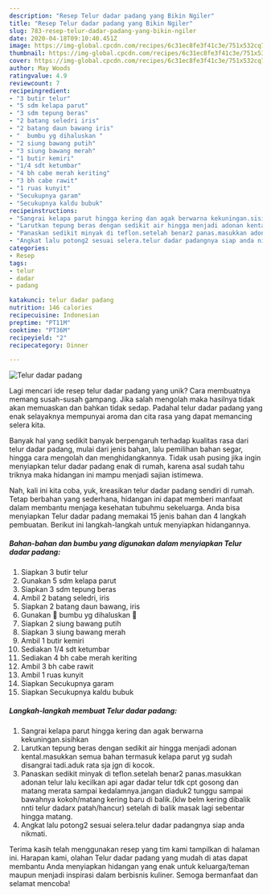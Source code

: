 ```yaml
---
description: "Resep Telur dadar padang yang Bikin Ngiler"
title: "Resep Telur dadar padang yang Bikin Ngiler"
slug: 783-resep-telur-dadar-padang-yang-bikin-ngiler
date: 2020-04-18T09:10:40.451Z
image: https://img-global.cpcdn.com/recipes/6c31ec8fe3f41c3e/751x532cq70/telur-dadar-padang-foto-resep-utama.jpg
thumbnail: https://img-global.cpcdn.com/recipes/6c31ec8fe3f41c3e/751x532cq70/telur-dadar-padang-foto-resep-utama.jpg
cover: https://img-global.cpcdn.com/recipes/6c31ec8fe3f41c3e/751x532cq70/telur-dadar-padang-foto-resep-utama.jpg
author: May Woods
ratingvalue: 4.9
reviewcount: 7
recipeingredient:
- "3 butir telur"
- "5 sdm kelapa parut"
- "3 sdm tepung beras"
- "2 batang seledri iris"
- "2 batang daun bawang iris"
- "  bumbu yg dihaluskan "
- "2 siung bawang putih"
- "3 siung bawang merah"
- "1 butir kemiri"
- "1/4 sdt ketumbar"
- "4 bh cabe merah keriting"
- "3 bh cabe rawit"
- "1 ruas kunyit"
- "Secukupnya garam"
- "Secukupnya kaldu bubuk"
recipeinstructions:
- "Sangrai kelapa parut hingga kering dan agak berwarna kekuningan.sisihkan"
- "Larutkan tepung beras dengan sedikit air hingga menjadi adonan kental.masukkan semua bahan termasuk kelapa parut yg sudah disangrai tadi.aduk rata sja jgn di kocok."
- "Panaskan sedikit minyak di teflon.setelah benar2 panas.masukkan adonan telur lalu kecilkan api agar dadar telur tdk cpt gosong dan matang merata sampai kedalamnya.jangan diaduk2 tunggu sampai bawahnya kokoh/matang kering baru di balik.(klw belm kering dibalik nnti telur dadarx patah/hancur) setelah di balik masak lagi sebentar hingga matang."
- "Angkat lalu potong2 sesuai selera.telur dadar padangnya siap anda nikmati."
categories:
- Resep
tags:
- telur
- dadar
- padang

katakunci: telur dadar padang 
nutrition: 146 calories
recipecuisine: Indonesian
preptime: "PT11M"
cooktime: "PT36M"
recipeyield: "2"
recipecategory: Dinner

---
```



![Telur dadar padang](https://img-global.cpcdn.com/recipes/6c31ec8fe3f41c3e/751x532cq70/telur-dadar-padang-foto-resep-utama.jpg)

Lagi mencari ide resep telur dadar padang yang unik? Cara membuatnya memang susah-susah gampang. Jika salah mengolah maka hasilnya tidak akan memuaskan dan bahkan tidak sedap. Padahal telur dadar padang yang enak selayaknya mempunyai aroma dan cita rasa yang dapat memancing selera kita.

Banyak hal yang sedikit banyak berpengaruh terhadap kualitas rasa dari telur dadar padang, mulai dari jenis bahan, lalu pemilihan bahan segar, hingga cara mengolah dan menghidangkannya. Tidak usah pusing jika ingin menyiapkan telur dadar padang enak di rumah, karena asal sudah tahu triknya maka hidangan ini mampu menjadi sajian istimewa.




Nah, kali ini kita coba, yuk, kreasikan telur dadar padang sendiri di rumah. Tetap berbahan yang sederhana, hidangan ini dapat memberi manfaat dalam membantu menjaga kesehatan tubuhmu sekeluarga. Anda bisa menyiapkan Telur dadar padang memakai 15 jenis bahan dan 4 langkah pembuatan. Berikut ini langkah-langkah untuk menyiapkan hidangannya.

<!--inarticleads1-->

##### Bahan-bahan dan bumbu yang digunakan dalam menyiapkan Telur dadar padang:

1. Siapkan 3 butir telur
1. Gunakan 5 sdm kelapa parut
1. Siapkan 3 sdm tepung beras
1. Ambil 2 batang seledri, iris
1. Siapkan 2 batang daun bawang, iris
1. Gunakan  🌸 bumbu yg dihaluskan 🌸
1. Siapkan 2 siung bawang putih
1. Siapkan 3 siung bawang merah
1. Ambil 1 butir kemiri
1. Sediakan 1/4 sdt ketumbar
1. Sediakan 4 bh cabe merah keriting
1. Ambil 3 bh cabe rawit
1. Ambil 1 ruas kunyit
1. Siapkan Secukupnya garam
1. Siapkan Secukupnya kaldu bubuk




<!--inarticleads2-->

##### Langkah-langkah membuat Telur dadar padang:

1. Sangrai kelapa parut hingga kering dan agak berwarna kekuningan.sisihkan
1. Larutkan tepung beras dengan sedikit air hingga menjadi adonan kental.masukkan semua bahan termasuk kelapa parut yg sudah disangrai tadi.aduk rata sja jgn di kocok.
1. Panaskan sedikit minyak di teflon.setelah benar2 panas.masukkan adonan telur lalu kecilkan api agar dadar telur tdk cpt gosong dan matang merata sampai kedalamnya.jangan diaduk2 tunggu sampai bawahnya kokoh/matang kering baru di balik.(klw belm kering dibalik nnti telur dadarx patah/hancur) setelah di balik masak lagi sebentar hingga matang.
1. Angkat lalu potong2 sesuai selera.telur dadar padangnya siap anda nikmati.




Terima kasih telah menggunakan resep yang tim kami tampilkan di halaman ini. Harapan kami, olahan Telur dadar padang yang mudah di atas dapat membantu Anda menyiapkan hidangan yang enak untuk keluarga/teman maupun menjadi inspirasi dalam berbisnis kuliner. Semoga bermanfaat dan selamat mencoba!
